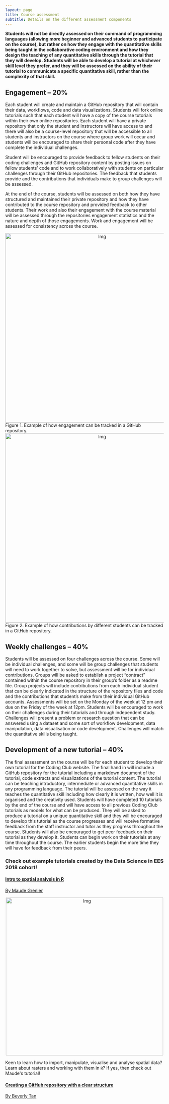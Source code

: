 ```yaml
---
layout: page
title: Course assessment
subtitle: Details on the different assessment components
---
```


__Students will not be directly assessed on their command of programming languages (allowing more beginner and advanced students to participate on the course), but rather on how they engage with the quantitative skills being taught in the collaborative coding environment and how they design the teaching of any quantitative skills through the tutorial that they will develop. Students will be able to develop a tutorial at whichever skill level they prefer, and they will be assessed on the ability of their tutorial to communicate a specific quantitative skill, rather than the complexity of that skill.__

## Engagement – 20%

Each student will create and maintain a GitHub repository that will contain their data, workflows, code and data visualizations. Students will fork online tutorials such that each student will have a copy of the course tutorials within their own online repositories. Each student will have a private repository that only the student and instructors will have access to and there will also be a course-level repository that will be accessible to all students and instructors on the course where group work will occur and students will be encouraged to share their personal code after they have complete the individual challenges. 

Student will be encouraged to provide feedback to fellow students on their coding challenges and GitHub repository content by posting issues on fellow students’ code and to work collaboratively with students on particular challenges through their GitHub repositories. The feedback that students provide and the contributions that individuals make to group challenges will be assessed.

At the end of the course, students will be assessed on both how they have structured and maintained their private repository and how they have contributed to the course repository and provided feedback to other students. Their work and also their engagement with the course material will be assessed through the repositories engagement statistics and the nature and depth of those engagements. Work and engagement will be assessed for consistency across the course.

<center> <img src="{{ site.baseurl }}/img/workflow1.png" alt="Img" style="width: 600px;"/> </center>
Figure 1. Example of how engagement can be tracked in a GitHub repository.

<center> <img src="{{ site.baseurl }}/img/workflow2.png" alt="Img" style="width: 600px;"/> </center>
Figure 2. Example of how contributions by different students can be tracked in a GitHub repository.

## Weekly challenges – 40%

Students will be assessed on four challenges across the course. Some will be individual challenges, and some will be group challenges that students will need to work together to solve, but assessment will be for individual contributions. Groups will be asked to establish a project “contract” contained within the course repository in their group’s folder as a readme file. Group projects will include contributions from each individual student that can be clearly indicated in the structure of the repository files and code and the contributions that student’s make from their individual GitHub accounts. Assessments will be set on the Monday of the week at 12 pm and due on the Friday of the week at 12pm. Students will be encouraged to work on their challenges during their tutorials and through independent study. Challenges will present a problem or research question that can be answered using a dataset and some sort of workflow development, data manipulation, data visualisation or code development. Challenges will match the quantitative skills being taught. 


## Development of a new tutorial – 40%

The final assessment on the course will be for each student to develop their own tutorial for the Coding Club website. The final hand in will include a GitHub repository for the tutorial including a markdown document of the tutorial, code extracts and visualizations of the tutorial content. The tutorial can be teaching introductory, intermediate or advanced quantitative skills in any programming language. The tutorial will be assessed on the way it teaches the quantitative skill including how clearly it is written, how well it is organised and the creativity used. Students will have completed 10 tutorials by the end of the course and will have access to all previous Coding Club tutorials as models for what can be produced. They will be asked to produce a tutorial on a unique quantitative skill and they will be encouraged to develop this tutorial as the course progresses and will receive formative feedback from the staff instructor and tutor as they progress throughout the course. Students will also be encouraged to get peer feedback on their tutorial as they develop it. Students can begin work on their tutorials at any time throughout the course. The earlier students begin the more time they will have for feedback from their peers.

### Check out example tutorials created by the Data Science in EES 2018 cohort!

#### <a href="https://ourcodingclub.github.io/2019/03/26/spatial.html" target="_blank">Intro to spatial analysis in R
By Maude Grenier
<center> <img src="{{ site.baseurl }}/img/spatial_logo.png" alt="Img" style="width: 500px;"/> </center><a>

Keen to learn how to import, manipulate, visualise and analyse spatial data? Learn about rasters and working with them in `R`? If yes, then check out Maude's tutorial!

#### <a href="https://eddatascienceees.github.io/tutorial-assignment-beverlytan" target="_blank"> Creating a GitHub repository with a clear structure
By Beverly Tan</a>
